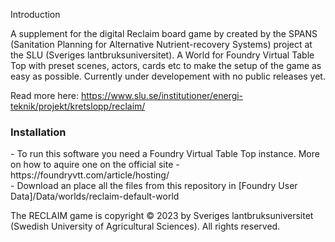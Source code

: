 Introduction

A supplement for the digital Reclaim board game by created by the SPANS (Sanitation Planning for Alternative Nutrient-recovery Systems) project at the SLU (Sveriges lantbruksuniversitet). A World for Foundry Virtual Table Top with preset scenes, actors, cards etc to make the setup of the game as easy as possible. Currently under developement with no public releases yet.

Read more here: https://www.slu.se/institutioner/energi-teknik/projekt/kretslopp/reclaim/

<h3>Installation</h3>
- To run this software you need a Foundry Virtual Table Top instance. More on how to aquire one on the official site - https://foundryvtt.com/article/hosting/ </br>
- Download an place all the files from this repository in [Foundry User Data]/Data/worlds/reclaim-default-world

The RECLAIM game is copyright © 2023 by Sveriges lantbruksuniversitet (Swedish University of Agricultural Sciences). All rights reserved.